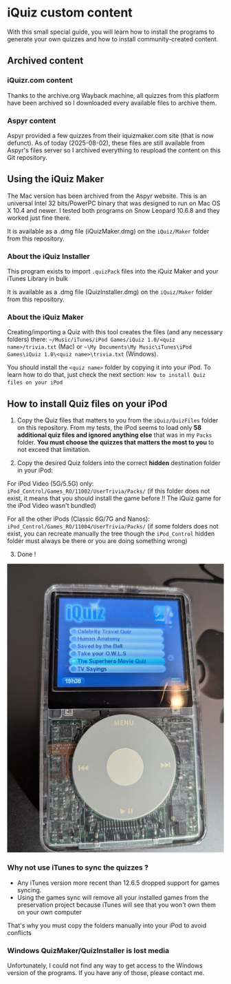 # iQuiz custom content

With this small special guide, you will learn how to install the programs to generate your own quizzes and how to install community-created content.

## Archived content
### iQuizr.com content
Thanks to the archive.org Wayback machine, all quizzes from this platform have been archived so I downloaded every available files to archive them.

### Aspyr content
Aspyr provided a few quizzes from their iquizmaker.com site (that is now defunct). As of today (2025-08-02), these files are still available from Aspyr's files server so I archived everything to reupload the content on this Git repository.

## Using the iQuiz Maker
The Mac version has been archived from the Aspyr website. This is an universal Intel 32 bits/PowerPC binary that was designed to run on Mac OS X 10.4 and newer. I tested both programs on Snow Leopard 10.6.8 and they worked just fine there.

It is available as a .dmg file (iQuizMaker.dmg) on the ```iQuiz/Maker``` folder from this repository.

### About the iQuiz Installer
This program exists to import ```.quizPack``` files into the iQuiz Maker and your iTunes Library in bulk

It is available as a .dmg file (QuizInstaller.dmg) on the ```iQuiz/Maker``` folder from this repository.

### About the iQuiz Maker
Creating/importing a Quiz with this tool creates the files (and any necessary folders) there: ```~/Music/iTunes/iPod Games/iQuiz 1.0/<quiz name>/trivia.txt``` (Mac) or ```~\My Documents\My Music\iTunes\iPod Games\iQuiz 1.0\<quiz name>\trivia.txt``` (Windows).

You should install the ```<quiz name>``` folder by copying it into your iPod. To learn how to do that, just check the next section: ```How to install Quiz files on your iPod```

## How to install Quiz files on your iPod
1) Copy the Quiz files that matters to you from the ```iQuiz/QuizFiles``` folder on this repository. From my tests, the iPod seems to load only **58 additional quiz files and ignored anything else** that was in my ```Packs``` folder. **You must choose the quizzes that matters the most to you** to not exceed that limitation.

2) Copy the desired Quiz folders into the correct **hidden** destination folder in your iPod:

For iPod Video (5G/5.5G) only: ```iPod_Control/Games_RO/11002/UserTrivia/Packs/``` (if this folder does not exist, it means that you should install the game before !! The iQuiz game for the iPod Video wasn't bundled)

For all the other iPods (Classic 6G/7G and Nanos): ```iPod_Control/Games_RO/11004/UserTrivia/Packs/``` (if some folders does not exist, you can recreate manually the tree though the ```iPod_Control``` hidden folder must always be there or you are doing something wrong)

3) Done !

![Alt text](images/iquiz.jpeg?raw=true "I bet you can hear the jazzy catchy tune just by seeing this image !")

### Why not use iTunes to sync the quizzes ?
- Any iTunes version more recent than 12.6.5 dropped support for games syncing.
- Using the games sync will remove all your installed games from the preservation project because iTunes will see that you won't own them on your own computer

That's why you must copy the folders manually into your iPod to avoid conflicts

### Windows QuizMaker/QuizInstaller is lost media
Unfortunately, I could not find any way to get access to the Windows version of the programs. If you have any of those, please contact me.